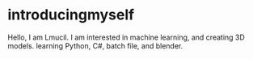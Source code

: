 # introducingmyself
Hello, I am Lmucil.
I am interested in machine learning, and creating 3D models.
learning Python, C#, batch file, and blender.
